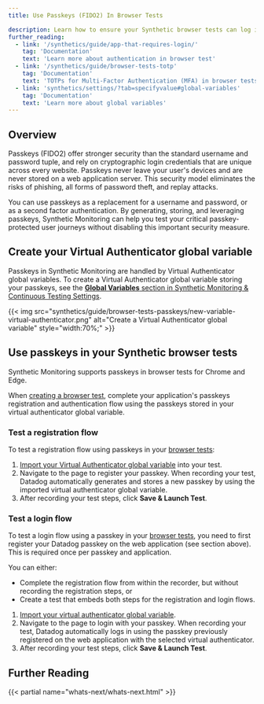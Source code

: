 ```yaml
---
title: Use Passkeys (FIDO2) In Browser Tests

description: Learn how to ensure your Synthetic browser tests can log in to your applications.
further_reading:
  - link: '/synthetics/guide/app-that-requires-login/'
    tag: 'Documentation'
    text: 'Learn more about authentication in browser test'
  - link: '/synthetics/guide/browser-tests-totp'
    tag: 'Documentation'
    text: 'TOTPs for Multi-Factor Authentication (MFA) in browser tests'
  - link: 'synthetics/settings/?tab=specifyvalue#global-variables'
    tag: 'Documentation'
    text: 'Learn more about global variables'
---
```


## Overview

Passkeys (FIDO2) offer stronger security than the standard username and password tuple, and rely on cryptographic login credentials that are unique across every website. Passkeys never leave your user's devices and are never stored on a web application server. This security model eliminates the risks of phishing, all forms of password theft, and replay attacks.

You can use passkeys as a replacement for a username and password, or as a second factor authentication. By generating, storing, and leveraging passkeys, Synthetic Monitoring can help you test your critical passkey-protected user journeys without disabling this important security measure.

## Create your Virtual Authenticator global variable

Passkeys in Synthetic Monitoring are handled by Virtual Authenticator global variables. To create a Virtual Authenticator global variable storing your passkeys, see the [**Global Variables** section in Synthetic Monitoring & Continuous Testing Settings][4].

{{< img src="synthetics/guide/browser-tests-passkeys/new-variable-virtual-authenticator.png" alt="Create a Virtual Authenticator global variable" style="width:70%;" >}}

## Use passkeys in your Synthetic browser tests
<div class="alert alert-warning">Synthetic Monitoring supports passkeys in browser tests for Chrome and Edge.</div>

When [creating a browser test][3], complete your application's passkeys registration and authentication flow using the passkeys stored in your virtual authenticator global variable.

### Test a registration flow

To test a registration flow using passkeys in your [browser tests][3]:

1. [Import your Virtual Authenticator global variable][5] into your test.
2. Navigate to the page to register your passkey. When recording your test, Datadog automatically generates and stores a new passkey by using the imported virtual authenticator global variable.
3. After recording your test steps, click **Save & Launch Test**.

### Test a login flow

To test a login flow using a passkey in your [browser tests][3], you need to first register your Datadog passkey on the web application (see section above). This is required once per passkey and application.

You can either:

- Complete the registration flow from within the recorder, but without recording the registration steps, or
- Create a test that embeds both steps for the registration and login flows.

1. [Import your virtual authenticator global variable][5].
2. Navigate to the page to login with your passkey. When recording your test, Datadog automatically logs in using the passkey previously registered on the web application with the selected virtual authenticator.
3. After recording your test steps, click **Save & Launch Test**.

## Further Reading

{{< partial name="whats-next/whats-next.html" >}}

[1]: https://app.datadoghq.com/synthetics/settings/variables
[2]: /account_management/rbac/?tab=datadogapplication#custom-roles
[3]: /synthetics/browser_tests/
[4]: /synthetics/settings/?tab=virtualauthenticator
[5]: /synthetics/browser_tests#use-global-variables
